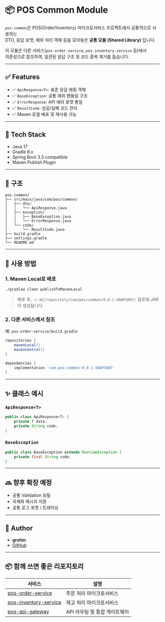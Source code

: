 # 📦 POS Common Module

`pos-common`은 POS(Order/Inventory) 마이크로서비스 프로젝트에서 공통적으로 사용하는  
DTO, 응답 포맷, 예외 처리 객체 등을 모아놓은 **공통 모듈 (Shared Library)** 입니다.

이 모듈은 다른 서비스(`pos-order-service`, `pos-inventory-service` 등)에서  
의존성으로 참조하여, 일관된 응답 구조 및 코드 중복 제거를 돕습니다.

---

## ✅ Features

- ✅ `ApiResponse<T>`: 표준 응답 래핑 객체
- ✅ `BaseException`: 공통 예외 핸들링 구조
- ✅ `ErrorResponse`: API 에러 포맷 통일
- ✅ `ResultCode`: 성공/실패 코드 관리
- ✅ Maven 로컬 배포 및 재사용 가능

---

## 🧱 Tech Stack

- Java 17
- Gradle 8.x
- Spring Boot 3.3 compatible
- Maven Publish Plugin

---

## 📁 구조

```
pos-common/
├── src/main/java/com/pos/common/
│   ├── dto/
│   │   └── ApiResponse.java
│   ├── exception/
│   │   ├── BaseException.java
│   │   └── ErrorResponse.java
│   └── code/
│       └── ResultCode.java
├── build.gradle
├── settings.gradle
└── README.md
```

---

## 🚀 사용 방법

### 1. Maven Local로 배포

```bash
./gradlew clean publishToMavenLocal
```

> 배포 후, `~/.m2/repository/com/pos/common/0.0.1-SNAPSHOT/` 경로에 JAR이 생성됩니다.

### 2. 다른 서비스에서 참조

예: `pos-order-service/build.gradle`

```groovy
repositories {
    mavenLocal()
    mavenCentral()
}

dependencies {
    implementation 'com.pos:common:0.0.1-SNAPSHOT'
}
```

---

## ✨ 클래스 예시

### `ApiResponse<T>`

```java
public class ApiResponse<T> {
    private T data;
    private String code;
}
```

### `BaseException`

```java
public class BaseException extends RuntimeException {
    private final String code;
}
```

---

## 🔜 향후 확장 예정

- 공통 Validation 유틸
- 국제화 메시지 지원
- 공통 로그 포맷 / 트레이싱

---

## 👤 Author

- **grshin**
- [GitHub](https://github.com/grshin)

---

## 📦 함께 쓰면 좋은 리포지토리

| 서비스                                                                   | 설명                          |
| ------------------------------------------------------------------------ | ----------------------------- |
| [pos-order-service](https://github.com/grshin/pos-order-service)         | 주문 처리 마이크로서비스      |
| [pos-inventory-service](https://github.com/grshin/pos-inventory-service) | 재고 처리 마이크로서비스      |
| [pos-api-gateway](https://github.com/grshin/pos-api-gateway)             | API 라우팅 및 통합 게이트웨이 |
